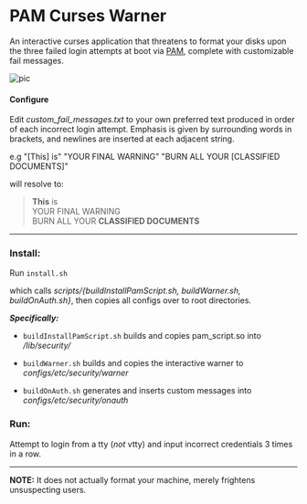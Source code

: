 # PAM Curses Warner

An interactive curses application that threatens to format your disks upon the three failed login attempts at boot via [PAM](https://en.wikipedia.org/wiki/Pluggable_authentication_module), complete with customizable fail messages.

![pic](https://user-images.githubusercontent.com/20641402/30215500-6b031260-94b0-11e7-974b-2f1d78bad4ad.png)

#### Configure

Edit *custom_fail_messages.txt* to your own preferred text produced in order of each incorrect login attempt. Emphasis is given by surrounding words in brackets, and newlines are inserted at each adjacent string.

 e.g   "[This] is" "YOUR FINAL WARNING" "BURN ALL YOUR [CLASSIFIED DOCUMENTS]"  

will resolve to:

> **This** is  
 YOUR FINAL WARNING  
 BURN ALL YOUR **CLASSIFIED DOCUMENTS**  

****

### Install:

Run `install.sh`

which calls *scripts/{buildInstallPamScript.sh, buildWarner.sh, buildOnAuth.sh}*, then copies all configs over to root directories.

***Specifically:***

 * `buildInstallPamScript.sh` builds and copies pam_script.so into */lib/security/*

 * `buildWarner.sh` builds and copies the interactive warner to *configs/etc/security/warner*
 
 * `buildOnAuth.sh` generates and inserts custom messages into *configs/etc/security/onauth*


### Run:

Attempt to login from a tty (*not* vtty) and input incorrect credentials 3 times in a row.

****  
**NOTE:** It does not actually format your machine, merely frightens unsuspecting users.
